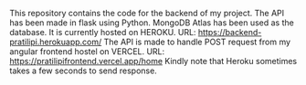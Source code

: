 This repository contains the code for the backend of my project. The API has been made in flask using Python. MongoDB Atlas has been used as the database.
It is currently hosted on HEROKU. URL: https://backend-pratilipi.herokuapp.com/
The API is made to handle POST request from my angular frontend hostel on VERCEL. URL: https://pratilipifrontend.vercel.app/home
Kindly note that Heroku sometimes takes a few seconds to send response.
